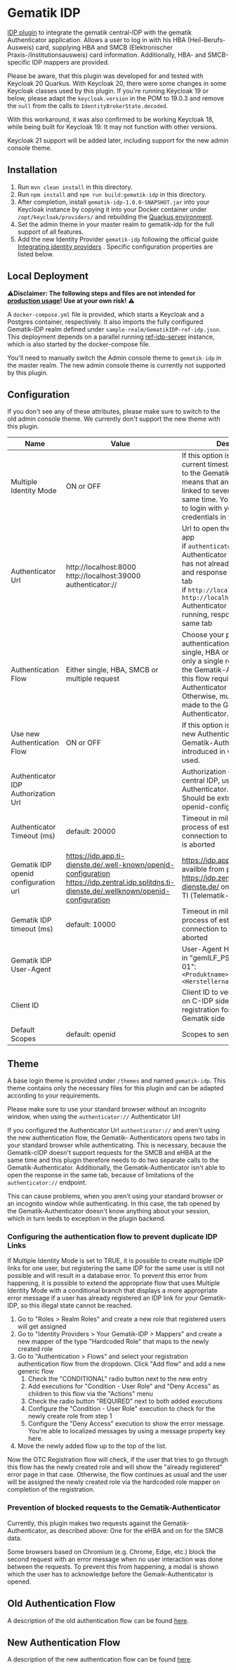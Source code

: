 # Gematik IDP

[IDP plugin](https://www.keycloak.org/docs/latest/server_development/index.html#identity-brokering-apis) to integrate
the gematik central-IDP with the gematik Authenticator application.
Allows a user to log in with his HBA (Heil-Berufs-Ausweis) card, supplying HBA and SMCB (Elektronischer
Praxis-/Institutionsausweis) card information. Additionally, HBA- and SMCB-specific IDP mappers are provided.

Please be aware, that this plugin was developed for and tested with Keycloak 20 Quarkus. With Keycloak 20, there were
some changes in some Keycloak classes used by this plugin. If you're running Keycloak 19 or below, please adapt
the ``keycloak.version`` in the POM to 19.0.3 and remove the `null` from the calls to `IdentityBrokerState.decoded`.

With this workaround, it was also confirmed to be working Keycloak 18, while being built for Keycloak 19. It may not
function with other versions.

Keycloak 21 support will be added later, including support for the new admin console theme.

## Installation

1. Run `mvn clean install` in this directory.
2. Run ``npm install`` and ``npm run build:gematik-idp`` in this directory.
3. After completion, install `gematik-idp-1.0.0-SNAPSHOT.jar` into your Keycloak instance by copying it into your Docker
   container under `/opt/keycloak/providers/` and rebuilding
   the [Quarkus environment](https://www.keycloak.org/server/containers).
4. Set the admin theme in your master realm to gematik-idp for the full support of all features.
5. Add the new Identity Provider `gematik-idp` following the official
   guide [Integrating identity providers](https://www.keycloak.org/docs/latest/server_admin/index.html#_identity_broker)
   . Specific configuration properties are listed below.

## Local Deployment

⚠️**Disclaimer: The following steps and files are not intended
for [production usage](https://www.keycloak.org/server/configuration-production)! Use at your own risk!** ⚠️

A `docker-compose.yml` file is provided, which starts a Keycloak and a Postgres container, respectively. It also imports
the fully configured Gematik-IDP realm defined under `sample-realm/GematikIDP-ref-idp.json`. This deployment depends on
a parallel running [ref-idp-server](https://github.com/gematik/ref-idp-server) instance, which is also started by the
docker-compose file.

You'll need to manually switch the Admin console theme to `gematik-idp` in the master realm. The new admin console theme
is
currently not supported by this plugin.

## Configuration

If you don't see any of these attributes, please make sure to switch to the old admin console theme. We currently don't
support the new theme with this plugin.

| Name                                 | Value                                                                                                                                               | Description                                                                                                                                                                                                                                                                                            |
|--------------------------------------|-----------------------------------------------------------------------------------------------------------------------------------------------------|--------------------------------------------------------------------------------------------------------------------------------------------------------------------------------------------------------------------------------------------------------------------------------------------------------|
| Multiple Identity Mode               | ON or OFF                                                                                                                                           | If this option is switched on, the current timestamp is appended to the Gematik-IDP-ID, which means that an eHBA can be linked to several users at the same time. You will not be able to login with your registered IDP credentials in this case.                                                     |
| Authenticator Url                    | http://localhost:8000 <br/> http://localhost:39000 <br/> authenticator://                                                                           | Url to open the Authenticator app <br/> if `authenticator://`, Authenticator app is started, if it has not already been started and response is opened in a new tab <br/> if `http://localhost:8000` or `http://localhost:39000` Authenticator app needs to be running, response is opened in same tab |
| Authentication Flow                  | Either single, HBA, SMCB or multiple request                                                                                                        | Choose your preferred authentication flow. When single, HBA or SMCB is selected, only a single request is made to the Gematik-Authenticator, but this flow requires at least Authenticator version 4.6.0. Otherwise, multiple requests are made to the Gematik-Authenticator.                             |
| Use new Authentication Flow          | ON or OFF                                                                                                                                           | If this option is switched on, the new Authentication Flow of the Gematik-Authenticator introduced in version 4.0 will be used.                                                                                                                                                                        |
| Authenticator IDP Authorization Url  |                                                                                                                                                     | Authorization endpoint of the central IDP, used in the Authenticator.<br/>Should be extracted from the openid-configuration.                                                                                                                                                                           |
| Authenticator Timeout (ms)           | default: 20000                                                                                                                                      | Timeout in milliseconds until the process of establishing a connection to the Authenticator is aborted                                                                                                                                                                                                 |
| Gematik IDP openid configuration url | https://idp.app.ti-dienste.de/.well-known/openid-configuration <br/> https://idp.zentral.idp.splitdns.ti-dienste.de/.wellknown/openid-configuration | https://idp.app.ti-dienste.de availble from public internet <br/> https://idp.zentral.idp.splitdns.ti-dienste.de/ only available from TI (Telematik-Infrastruktur)                                                                                                                                     |
| Gematik IDP timeout (ms)             | default: 10000                                                                                                                                      | Timeout in milliseconds until the process of establishing a connection to the Gematik IDP is aborted                                                                                                                                                                                                   |
| Gematik IDP User-Agent               |                                                                                                                                                     | User-Agent Header as specified in "gemILF_PS_eRp - A_20015-01": `<Produktname>/<Produktversion> <Herstellername>/<client_id>`                                                                                                                                                                          |
| Client ID                            |                                                                                                                                                     | Client ID to verify your request on C-IDP side. Assigned on registration for the IDP on Gematik side                                                                                                                                                                                                   |
| Default Scopes                       | default: openid                                                                                                                                     | Scopes to send on each request.                                                                                                                                                                                                                                                                        |

## Theme

A base login theme is provided under `/themes` and named `gematik-idp`. This theme contains only the necessary files
for this plugin and can be adapted according to your requirements.

Please make sure to use your standard browser without an incognito window, when using the `authenticator://`
Authenticator Url

If you configured the Authenticator Url `authenticator://` and aren't using the new authentication flow, the Gematik-
Authenticators opens two tabs in your standard browser while authenticating. This is necessary, because the Gematik-cIDP
doesn't support requests for the SMCB and eHBA at the same time and this plugin therefore needs to do two separate calls
to the Gematik-Authenticator. Additionally, the Gematik-Authenticator isn't able to open the response in the same tab,
because of limitations of the `authenticator://` endpoint.

This can cause problems, when you aren't using your standard browser or an incognito window while authenticating. In
this case, the tab opened by the Gematik-Authenticator doesn't know anything about your session, which in turn leeds to
exception in the plugin backend.

### Configuring the authentication flow to prevent duplicate IDP Links

If Multiple Identity Mode is set to TRUE, it is possible to create multiple IDP links for one user, but registering the
same IDP for the same user is still not possible and will result in a database error. To prevent this error from
happening, it is possible to extend the appropriate flow that uses Multiple Identity Mode with a conditional branch that
displays a more appropriate error message if a user has already registered an IDP link for your Gematik-IDP, so this
illegal state cannot be reached.

1. Go to "Roles > Realm Roles" and create a new role that registered users will get assigned
2. Go to "Identity Providers > Your Gematik-IDP > Mappers" and create a new mapper of the type "Hardcoded Role" that
   maps to the newly created role
3. Go to "Authentication > Flows" and select your registration authentication flow from the dropdown. Click "Add flow"
   and add a new generic flow
    1. Check the "CONDITIONAL" radio button next to the new entry
    2. Add executions for "Condition - User Role" and "Deny Access" as children to this flow via the "Actions" menu
    3. Check the radio button "REQUIRED" next to both added executions
    4. Configure the "Condition - User Role" execution to check for the newly create role from step 1
    5. Configure the "Deny Access" execution to show the error message. You're able to localized messages by using a
       message property key here.
4. Move the newly added flow up to the top of the list.

Now the OTC Registration flow will check, if the user that tries to go through this flow has the newly created role and
will show the "already registered" error page in that case. Otherwise, the flow continues as usual and the user will be
assigned the newly created role via the hardcoded role mapper on completion of the registration.

### Prevention of blocked requests to the Gematik-Authenticator

Currently, this plugin makes two requests against the Gematik-Authenticator, as described above: One for the eHBA and on
for the SMCB data.

Some browsers based on Chromium (e.g. Chrome, Edge, etc.) block the second request with an error message when no user
interaction was done between the requests. To prevent this from happening, a modal is shown which the user has to
acknowledge before the Gemaik-Authenticator is opened.

## Old Authentication Flow

A description of the old authentication flow can be found [here](old-auth-flow.md).

## New Authentication Flow

A description of the new authentication flow can be found [here](new-auth-flow.md).
